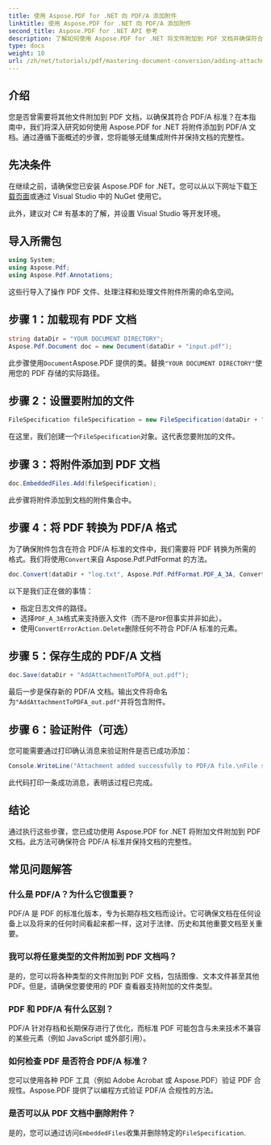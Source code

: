 ```yaml
---
title: 使用 Aspose.PDF for .NET 向 PDF/A 添加附件
linktitle: 使用 Aspose.PDF for .NET 向 PDF/A 添加附件
second_title: Aspose.PDF for .NET API 参考
description: 了解如何使用 Aspose.PDF for .NET 将文件附加到 PDF 文档并确保符合 PDF/A 标准。
type: docs
weight: 10
url: /zh/net/tutorials/pdf/mastering-document-conversion/adding-attachment-to-pdfa/
---
```

## 介绍

您是否曾需要将其他文件附加到 PDF 文档，以确保其符合 PDF/A 标准？在本指南中，我们将深入研究如何使用 Aspose.PDF for .NET 将附件添加到 PDF/A 文档。通过遵循下面概述的步骤，您将能够无缝集成附件并保持文档的完整性。

## 先决条件

在继续之前，请确保您已安装 Aspose.PDF for .NET。您可以从以下网址下载[下载页面](https://releases.aspose.com/pdf/net/)或通过 Visual Studio 中的 NuGet 使用它。

此外，建议对 C# 有基本的了解，并设置 Visual Studio 等开发环境。

## 导入所需包

```csharp
using System;
using Aspose.Pdf;
using Aspose.Pdf.Annotations;
```

这些行导入了操作 PDF 文件、处理注释和处理文件附件所需的命名空间。

## 步骤 1：加载现有 PDF 文档

```csharp
string dataDir = "YOUR DOCUMENT DIRECTORY";
Aspose.Pdf.Document doc = new Document(dataDir + "input.pdf");
```

此步骤使用`Document`Aspose.PDF 提供的类。替换`"YOUR DOCUMENT DIRECTORY"`使用您的 PDF 存储的实际路径。

## 步骤 2：设置要附加的文件

```csharp
FileSpecification fileSpecification = new FileSpecification(dataDir + "aspose-logo.jpg", "Large Image file");
```

在这里，我们创建一个`FileSpecification`对象。这代表您要附加的文件。

## 步骤 3：将附件添加到 PDF 文档

```csharp
doc.EmbeddedFiles.Add(fileSpecification);
```

此步骤将附件添加到文档的附件集合中。

## 步骤 4：将 PDF 转换为 PDF/A 格式

为了确保附件包含在符合 PDF/A 标准的文件中，我们需要将 PDF 转换为所需的格式。我们将使用`Convert`来自 Aspose.Pdf.PdfFormat 的方法。

```csharp
doc.Convert(dataDir + "log.txt", Aspose.Pdf.PdfFormat.PDF_A_3A, ConvertErrorAction.Delete);
```

以下是我们正在做的事情：

- 指定日志文件的路径。
- 选择`PDF_A_3A`格式来支持嵌入文件（而不是`PDF`但事实并非如此）。
- 使用`ConvertErrorAction.Delete`删除任何不符合 PDF/A 标准的元素。

## 步骤 5：保存生成的 PDF/A 文档

```csharp
doc.Save(dataDir + "AddAttachmentToPDFA_out.pdf");
```

最后一步是保存新的 PDF/A 文档。输出文件将命名为`"AddAttachmentToPDFA_out.pdf"`并将包含附件。

## 步骤 6：验证附件（可选）

您可能需要通过打印确认消息来验证附件是否已成功添加：

```csharp
Console.WriteLine("Attachment added successfully to PDF/A file.\nFile saved at " + dataDir);
```

此代码打印一条成功消息，表明该过程已完成。

## 结论

通过执行这些步骤，您已成功使用 Aspose.PDF for .NET 将附加文件附加到 PDF 文档。此方法可确保符合 PDF/A 标准并保持文档的完整性。

## 常见问题解答

### 什么是 PDF/A？为什么它很重要？

PDF/A 是 PDF 的标准化版本，专为长期存档文档而设计。它可确保文档在任何设备上以及将来的任何时间看起来都一样，这对于法律、历史和其他重要文档至关重要。

### 我可以将任意类型的文件附加到 PDF 文档吗？

是的，您可以将各种类型的文件附加到 PDF 文档，包括图像、文本文件甚至其他 PDF。但是，请确保您要使用的 PDF 查看器支持附加的文件类型。

### PDF 和 PDF/A 有什么区别？

PDF/A 针对存档和长期保存进行了优化，而标准 PDF 可能包含与未来技术不兼容的某些元素（例如 JavaScript 或外部引用）。

### 如何检查 PDF 是否符合 PDF/A 标准？

您可以使用各种 PDF 工具（例如 Adobe Acrobat 或 Aspose.PDF）验证 PDF 合规性。Aspose.PDF 提供了以编程方式验证 PDF/A 合规性的方法。

### 是否可以从 PDF 文档中删除附件？

是的，您可以通过访问`EmbeddedFiles`收集并删除特定的`FileSpecification`.